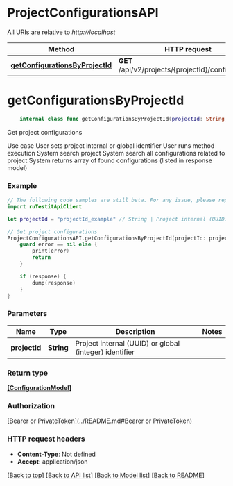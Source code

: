 # ProjectConfigurationsAPI

All URIs are relative to *http://localhost*

Method | HTTP request | Description
------------- | ------------- | -------------
[**getConfigurationsByProjectId**](ProjectConfigurationsAPI.md#getconfigurationsbyprojectid) | **GET** /api/v2/projects/{projectId}/configurations | Get project configurations


# **getConfigurationsByProjectId**
```swift
    internal class func getConfigurationsByProjectId(projectId: String, completion: @escaping (_ data: [ConfigurationModel]?, _ error: Error?) -> Void)
```

Get project configurations

 Use case   User sets project internal or global identifier   User runs method execution   System search project   System search all configurations related to project   System returns array of found configurations (listed in response model)

### Example
```swift
// The following code samples are still beta. For any issue, please report via http://github.com/OpenAPITools/openapi-generator/issues/new
import ruTestitApiClient

let projectId = "projectId_example" // String | Project internal (UUID) or global (integer) identifier

// Get project configurations
ProjectConfigurationsAPI.getConfigurationsByProjectId(projectId: projectId) { (response, error) in
    guard error == nil else {
        print(error)
        return
    }

    if (response) {
        dump(response)
    }
}
```

### Parameters

Name | Type | Description  | Notes
------------- | ------------- | ------------- | -------------
 **projectId** | **String** | Project internal (UUID) or global (integer) identifier | 

### Return type

[**[ConfigurationModel]**](ConfigurationModel.md)

### Authorization

[Bearer or PrivateToken](../README.md#Bearer or PrivateToken)

### HTTP request headers

 - **Content-Type**: Not defined
 - **Accept**: application/json

[[Back to top]](#) [[Back to API list]](../README.md#documentation-for-api-endpoints) [[Back to Model list]](../README.md#documentation-for-models) [[Back to README]](../README.md)

